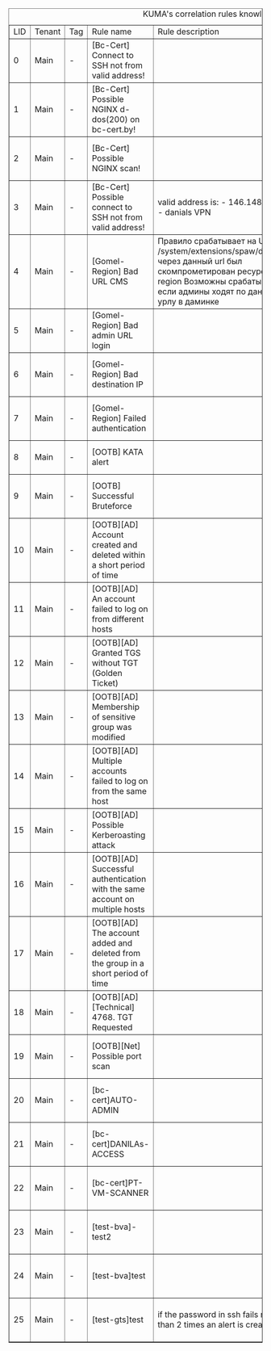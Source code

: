 <table border="1">
        <caption>KUMA's correlation rules knowledgebase</caption>
        <tr name="HEADER"> 
            <td>LID</td>
            <td>Tenant</td>
            <td>Tag</td>
            <td>Rule name</td>
            <td>Rule description</td>
            <td>KUMA ID</td>
            <td>Created by</td>
        </tr><tr>
	<td>0</td>
	<td>Main</td>
	<td>-</td>
	<td>[Bc-Cert] Connect to SSH not from valid address!</td>
	<td></td>
	<td>dd16c341-6a6c-4979-8a78-49211dcae686</td>
	<td>bny</td>
</tr>
<tr>
	<td>1</td>
	<td>Main</td>
	<td>-</td>
	<td>[Bc-Cert] Possible NGINX d-dos(200) on bc-cert.by!</td>
	<td></td>
	<td>8b0da2dd-10f0-47c7-91c4-e98106011391</td>
	<td>bny</td>
</tr>
<tr>
	<td>2</td>
	<td>Main</td>
	<td>-</td>
	<td>[Bc-Cert] Possible NGINX scan!</td>
	<td></td>
	<td>2b254ace-bc4f-4176-9f6c-a70548be5bea</td>
	<td>bny</td>
</tr>
<tr>
	<td>3</td>
	<td>Main</td>
	<td>-</td>
	<td>[Bc-Cert] Possible connect to SSH not from valid address!</td>
	<td>valid address is:
- 146.148.20.100 - danials VPN</td>
	<td>56eb8738-dd3e-458a-9f52-8da8a4a720f8</td>
	<td>bny</td>
</tr>
<tr>
	<td>4</td>
	<td>Main</td>
	<td>-</td>
	<td>[Gomel-Region] Bad URL CMS</td>
	<td>Правило срабатывает на URL:
/system/extensions/spaw/dialog.php
через данный url был скомпрометирован ресурс gomel-region
Возможны срабатывания если админы ходят по данному урлу в даминке</td>
	<td>197f24d0-3090-4ea7-be9a-81d457a3e51a</td>
	<td>bny</td>
</tr>
<tr>
	<td>5</td>
	<td>Main</td>
	<td>-</td>
	<td>[Gomel-Region] Bad admin URL login</td>
	<td></td>
	<td>afda10fb-d115-436e-a3f2-e72a61ac153e</td>
	<td>bny</td>
</tr>
<tr>
	<td>6</td>
	<td>Main</td>
	<td>-</td>
	<td>[Gomel-Region] Bad destination IP</td>
	<td></td>
	<td>c353b41b-289e-4ddd-beba-b1493128fd51</td>
	<td>bny</td>
</tr>
<tr>
	<td>7</td>
	<td>Main</td>
	<td>-</td>
	<td>[Gomel-Region] Failed authentication</td>
	<td></td>
	<td>c92428b5-3349-47f4-96ae-d7fb6cfbade8</td>
	<td>bny</td>
</tr>
<tr>
	<td>8</td>
	<td>Main</td>
	<td>-</td>
	<td>[OOTB] KATA alert</td>
	<td></td>
	<td>fcf5f1ba-86df-42c3-ac5e-b07e28b0ae81</td>
	<td>Administrator</td>
</tr>
<tr>
	<td>9</td>
	<td>Main</td>
	<td>-</td>
	<td>[OOTB] Successful Bruteforce</td>
	<td></td>
	<td>a98f587d-9cb6-482a-9481-6383fc251f07</td>
	<td>Administrator</td>
</tr>
<tr>
	<td>10</td>
	<td>Main</td>
	<td>-</td>
	<td>[OOTB][AD] Account created and deleted within a short period of time</td>
	<td></td>
	<td>895cac47-2e3e-4d88-83f5-19da1fb60d39</td>
	<td>Administrator</td>
</tr>
<tr>
	<td>11</td>
	<td>Main</td>
	<td>-</td>
	<td>[OOTB][AD] An account failed to log on from different hosts</td>
	<td></td>
	<td>676b5819-5c37-4da5-aa93-81453744bb17</td>
	<td>Administrator</td>
</tr>
<tr>
	<td>12</td>
	<td>Main</td>
	<td>-</td>
	<td>[OOTB][AD] Granted TGS without TGT (Golden Ticket)</td>
	<td></td>
	<td>756c7d6d-fb35-4e88-8d10-3f747596639e</td>
	<td>Administrator</td>
</tr>
<tr>
	<td>13</td>
	<td>Main</td>
	<td>-</td>
	<td>[OOTB][AD] Membership of sensitive group was modified</td>
	<td></td>
	<td>98c4452c-2903-46e7-b8fc-a5e7d254f57f</td>
	<td>Administrator</td>
</tr>
<tr>
	<td>14</td>
	<td>Main</td>
	<td>-</td>
	<td>[OOTB][AD] Multiple accounts failed to log on from the same host</td>
	<td></td>
	<td>27a7e5a8-fbaa-4c51-9aa3-076a5c80e22f</td>
	<td>Administrator</td>
</tr>
<tr>
	<td>15</td>
	<td>Main</td>
	<td>-</td>
	<td>[OOTB][AD] Possible Kerberoasting attack</td>
	<td></td>
	<td>3721a33d-9553-407b-8d38-d057ed7fbbdc</td>
	<td>Administrator</td>
</tr>
<tr>
	<td>16</td>
	<td>Main</td>
	<td>-</td>
	<td>[OOTB][AD] Successful authentication with the same account on multiple hosts</td>
	<td></td>
	<td>d4181bec-4b50-4fa9-9e55-73a987fe0876</td>
	<td>Administrator</td>
</tr>
<tr>
	<td>17</td>
	<td>Main</td>
	<td>-</td>
	<td>[OOTB][AD] The account added and deleted from the group in a short period of time</td>
	<td></td>
	<td>28502c49-378c-4e46-be9e-64e520dfa2a0</td>
	<td>Administrator</td>
</tr>
<tr>
	<td>18</td>
	<td>Main</td>
	<td>-</td>
	<td>[OOTB][AD][Technical] 4768. TGT Requested</td>
	<td></td>
	<td>ac0c1a0b-45b4-4265-be44-9d9c84da46dc</td>
	<td>Administrator</td>
</tr>
<tr>
	<td>19</td>
	<td>Main</td>
	<td>-</td>
	<td>[OOTB][Net] Possible port scan</td>
	<td></td>
	<td>2c76153a-cdf6-4955-bd04-f6da441d399d</td>
	<td>Administrator</td>
</tr>
<tr>
	<td>20</td>
	<td>Main</td>
	<td>-</td>
	<td>[bc-cert]AUTO-ADMIN</td>
	<td></td>
	<td>5a36437e-0b38-408a-a874-b0943a68c4a7</td>
	<td>bny</td>
</tr>
<tr>
	<td>21</td>
	<td>Main</td>
	<td>-</td>
	<td>[bc-cert]DANILAs-ACCESS</td>
	<td></td>
	<td>99ee8060-c0b3-442f-a319-71575690f002</td>
	<td>bny</td>
</tr>
<tr>
	<td>22</td>
	<td>Main</td>
	<td>-</td>
	<td>[bc-cert]PT-VM-SCANNER</td>
	<td></td>
	<td>f1fbab41-a6f1-4184-be85-19185a4b625b</td>
	<td>bny</td>
</tr>
<tr>
	<td>23</td>
	<td>Main</td>
	<td>-</td>
	<td>[test-bva]-test2</td>
	<td></td>
	<td>28f1df92-6931-4805-aa95-c612df8d8e22</td>
	<td>L1-bva</td>
</tr>
<tr>
	<td>24</td>
	<td>Main</td>
	<td>-</td>
	<td>[test-bva]test</td>
	<td></td>
	<td>52aa1a9f-eafb-489e-83fc-ec44653048fa</td>
	<td>L1-bva</td>
</tr>
<tr>
	<td>25</td>
	<td>Main</td>
	<td>-</td>
	<td>[test-gts]test</td>
	<td>if the password in ssh fails more than 2 times an alert is created</td>
	<td>164a20dc-f0d5-429f-9c58-f07d5bc82c17</td>
	<td>L1-gts</td>
</tr>
